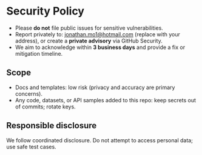 # Security Policy

- Please **do not** file public issues for sensitive vulnerabilities.
- Report privately to: jonathan.mo1@hotmail.com (replace with your address), or create a **private advisory** via GitHub Security.
- We aim to acknowledge within **3 business days** and provide a fix or mitigation timeline.

## Scope
- Docs and templates: low risk (privacy and accuracy are primary concerns).
- Any code, datasets, or API samples added to this repo: keep secrets out of commits; rotate keys.

## Responsible disclosure
We follow coordinated disclosure. Do not attempt to access personal data; use safe test cases.

